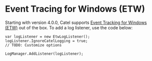 # Event Tracing for Windows (ETW)

Starting with version 4.0.0, Catel supports [Event Tracking for Windows (ETW)](http://msdn.microsoft.com/en-us/library/ms751538(v=vs.110).aspx) out of the box. To add a log listener, use the code below:

```
var logListener = new EtwLogListener();
logListener.IgnoreCatelLogging = true;
// TODO: Customize options
 
LogManager.AddListener(logListener);
```
